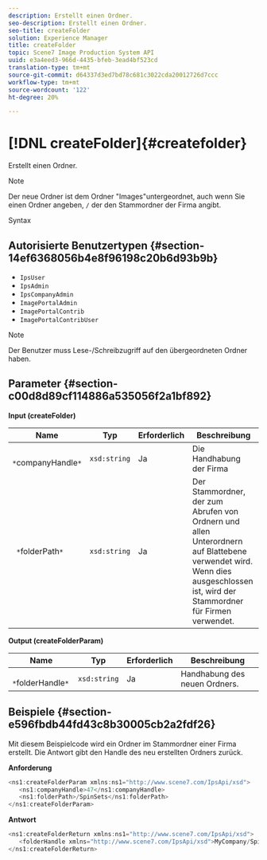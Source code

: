 ```yaml
---
description: Erstellt einen Ordner.
seo-description: Erstellt einen Ordner.
seo-title: createFolder
solution: Experience Manager
title: createFolder
topic: Scene7 Image Production System API
uuid: e3a4eed3-966d-4435-bfeb-3ead4bf523cd
translation-type: tm+mt
source-git-commit: d64337d3ed7bd78c681c3022cda20012726d7ccc
workflow-type: tm+mt
source-wordcount: '122'
ht-degree: 20%

---
```



# [!DNL createFolder]{#createfolder}

Erstellt einen Ordner.

>[!NOTE]
>
>Der neue Ordner ist dem Ordner &quot;Images&quot;untergeordnet, auch wenn Sie einen Ordner angeben, `/` der den Stammordner der Firma angibt.

Syntax

## Autorisierte Benutzertypen {#section-14ef6368056b4e8f96198c20b6d93b9b}

* `IpsUser`
* `IpsAdmin`
* `IpsCompanyAdmin`
* `ImagePortalAdmin`
* `ImagePortalContrib`
* `ImagePortalContribUser`

>[!NOTE]
>
>Der Benutzer muss Lese-/Schreibzugriff auf den übergeordneten Ordner haben.

## Parameter {#section-c00d8d89cf114886a535056f2a1bf892}

**Input (createFolder)**

| Name | Typ | Erforderlich | Beschreibung |
|---|---|---|---|
| ` *`companyHandle`*` | `xsd:string` | Ja | Die Handhabung der Firma |
| ` *`folderPath`*` | `xsd:string` | Ja | Der Stammordner, der zum Abrufen von Ordnern und allen Unterordnern auf Blattebene verwendet wird. Wenn dies ausgeschlossen ist, wird der Stammordner für Firmen verwendet. |

**Output (createFolderParam)**

| Name | Typ | Erforderlich | Beschreibung |
|---|---|---|---|
| ` *`folderHandle`*` | `xsd:string` | Ja | Handhabung des neuen Ordners. |

## Beispiele {#section-e596fbdb44fd43c8b30005cb2a2fdf26}

Mit diesem Beispielcode wird ein Ordner im Stammordner einer Firma erstellt. Die Antwort gibt den Handle des neu erstellten Ordners zurück.

**Anforderung**

```java
<ns1:createFolderParam xmlns:ns1="http://www.scene7.com/IpsApi/xsd">
   <ns1:companyHandle>47</ns1:companyHandle>
   <ns1:folderPath>/SpinSets</ns1:folderPath>
</ns1:createFolderParam>
```

**Antwort**

```java
<ns1:createFolderReturn xmlns:ns1="http://www.scene7.com/IpsApi/xsd">
   <folderHandle xmlns="http://www.scene7.com/IpsApi/xsd">MyCompany/SpinSets/</folderHandle>
</ns1:createFolderReturn>
```

